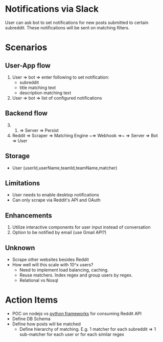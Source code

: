 # Notifications via Slack
User can ask bot to set notifications for new posts submitted to certain subreddit. These notifications will be sent on matching filters.

# Scenarios
## User-App flow
1. User => bot => enter following to set notification:
    - subreddit
    - title matching text
    - description matching text
2. User => bot => list of configured notifications
## Backend flow
3. 1) => Server => Persist
4. Reddit => Scraper => Matching Engine ~=> Webhook =>~ => Server => Bot => User
## Storage
- User (userId,userName,teamId,teamName,matcher)

## Limitations
- User needs to enable desktop notifications
- Can only scrape via Reddit's API and OAuth

## Enhancements
1. Utilize interactive components for user input instead of conversation
1. Option to be notified by email (use Gmail API?)

## Unknown
- Scrape other websites besides Reddit
- How well will this scale with 10^x users?
    - Need to implement load balancing, caching. 
    - Reuse matchers. Index regex and group users by regex.
    - Relational vs Nosql

# Action Items
- POC on nodejs vs [python frameworks](https://github.com/gluo7777/PythonRedditDealsBot) for consuming Reddit API
- Define DB Schema
- Define how posts will be matched
    - Define hierarchy of matching. E.g. 1 matcher for each subreddit => 1 sub-matcher for each user or for each similar regex